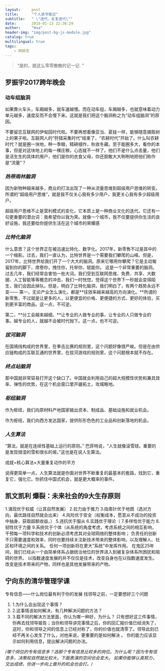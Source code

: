 ```yaml
---
layout:     post
title:      "个人读书笔记"
subtitle:   " \"迭代，反复迭代\""
date:       2018-01-13 22:36:29
author:     "Hua"
header-img: "img/post-bg-js-module.jpg"
catalog: true
multilingual: true
tags:
    - 碎碎念
---
```


> “是的，就这么零零散散的记一记. ”
## 罗振宇2017跨年晚会

### 动车组脑洞
如果靠火车头，车厢越多，就车速越慢。而在动车组，车厢越多，也就意味着动力单元越多，速度反而不会慢下来。这就是我们把这个脑洞称之为“动车组脑洞”的原因。

不要留恋互联网的伊甸园时代啦。不要再想着像亚当、夏娃一样，能够随意摘取树上的果子啦。互联网人的“狩猎采集时代”结束了，“农耕时代”开始了。什么叫农耕时代？就是圈一块地，种一季粮，精耕细作，秋收冬藏。至于能圈多大，看你的本事，但是对这块地上的每一棵庄稼，心态就不一样了。他们不是什么点击量，他们是活生生的具体的用户，他们是你的衣食父母，你还胆敢大大咧咧地把他们称作是“流量”？
### *热带雨林脑洞*
因为新物种越来越多，商业的打法出现了一种从流量思维到超级用户思维的转变。所谓的“超级用户思维”，就是我不仅关心我有多少用户，我更关心我有多少超级用户。

超级用户思维不止是营利模式的变化，它本质上是一种商业文化的迭代。它还有一句更重要的潜台词：我希望你以我为荣。就像一个城市，我不仅要提供你生活的良好设施，我还要给你提供生活在这个城市的荣耀感
### *比特化脑洞*
什么意思？这个世界正在被迅速比特化、数字化。2017年，新零售不过是其中的一个缩影。过去，我们一直认为，比特世界是一个需要我们攀爬的山峰。但是，2017年，比特世界给我们开了一个大大的脑洞。原来它哪用你攀爬？它是主动匍匐到你的脚下，席卷你，拽住你，托举你，赋能你。
这是一个非常重要的脑洞。过去几年，我们经常会害怕一些大词。我们受到互联网思维、免费、共享、大数据、人工智能等等概念的冲击，我们一时恍惚，觉得这个世界下一秒就会变得陌生，我们会因此掉队。但是，明白了比特化脑洞，我们明白了，有两个趋势永远不变——
第一，无论产业怎么演化，都是**往效率越来越高的方向演化。**所谓的新零售，不过就是让更多的人，以更便宜的价格、更便捷的方式、更好的体验，买到更丰富的商品。这一点，不可逆。

第二，**分工会越来越细。**让专业的人做专业的事，让专业的人只做专业的事。越专业的人，就越不会被时代抛下。这一点，也不可逆。

### *拔河脑洞*
在国境线构成的世界里，在拳击比赛的规则里，这个问题好像很严峻。但是在由供应链构成的互联互通的世界里，在拔河游戏的规则里，这个问题根本就不存在。


### *终点站脑洞* 

那中国就非常容易打开这个缺口了。中国就会利用自己的超大规模性优势和兼具效率、弹性的优势，在这个机会窗口里开疆拓土，攻城略地。

### *枢纽脑洞*
作为枢纽，我们向原材料产地国家输出资本、制成品、基础设施和就业机会。

作为枢纽，我们向西方发达国家，提供形形色色的工业品和创新落地的机会。

### *人生算法*

“算法，就是在连续性基础上运行的原则。”
巴菲特说，“人生就像滚雪球。重要的是发现很湿的雪和很长的坡。”这也是在说人生算法。

成就=核心算法×大量重复动作的平方

说得更简单一点，人生算法就是你面对世界不断重复的最基本的套路，找到它，重复它，强化它。你抓住中国式机会，就是更大概率的事件。


## 凯文凯利 爆裂：未来社会的9大生存原则 

1.涌现优于权威（让其自然发展）
2.拉力由于推力
3.指南针优于地图（选对方向，最优路径自然就会出来）
4.风险优于安全（权衡成本，愿意从不成功的投资中抽身，获取超额收益，）
5.违抗优于服从
6.实践优于理论（
7.多样性优于能力
8.韧性优于力量
9.系统优于个体（从系统的角度考虑，考虑系统之间的相互影响，干预每一项科学和技术的创新必须考虑其对全球网络的整体影响；
  负责任的创新不只需要速度和效率，同时也要持续关注新技术带来的整体影响，以及理解人、社区和环境之间的关系。
  任何一项创新将在更大“系统”中发挥作用。
  在鬼区25年间，我们已经从一个由简单体系占据统治地位的世界进入到被复杂体系所困扰和阻碍的世界。
  以指数速度发展的并不仅仅是技术，改变自身也在以指数速度发生。改变是技术带来的产物，同样也是其他发展带来的产物。
  


## 宁向东的清华管理学课

专有信息——什么岗位最有利于你的发展
找领导之前，一定要想好三个问题
1. 1.为什么会出现这个事情？
1. 2.这事情该如何解决，有几种解决问题的方法？
1. 3.载不同的解决方法里面，你认为哪一种好，为什么？
只有想好这三件事情，你再去找领导报告；当你和领导讲完事情之后，你的回汇报价值已经消失了，
这时，你和领导之间的信息上已经对称了，你的价值也就清零了。领导此刻已经不再关心发生了什么，对他来说，更重要的是如何解决 。
你的能力应该显示如何利用信息，提出解决问题的办法。

/*哪个岗位的专有信息多？选那个专有信息比较多的岗位。为什么呢？因为专有信息多，决策权自然就比较大，下面表演的空间也会变大。
如果你能够认真努力，交出成绩，你进一步向上晋升的机会也会打。*/
